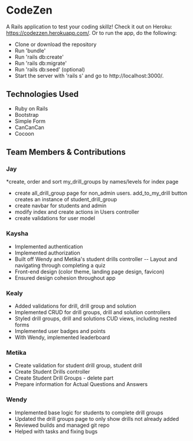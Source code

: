 # CodeZen

A Rails application to test your coding skillz! Check it out on Heroku: https://codezzen.herokuapp.com/.  Or to run the app, do the following:

* Clone or download the repository
* Run 'bundle'
* Run 'rails db:create'
* Run 'rails db:migrate'
* Run 'rails db:seed' (optional)
* Start the server with 'rails s' and go to http://localhost:3000/.


## Technologies Used

* Ruby on Rails
* Bootstrap
* Simple Form
* CanCanCan
* Cocoon


## Team Members & Contributions


### Jay

*create, order and sort my_drill_groups by names/levels for index page
* create all_drill_group page for non_admin users. add_to_my_drill button creates an instance of student_drill_group
* create navbar for students and admin
* modify index and create actions in Users controller
* create validations for user model


### Kaysha

* Implemented authentication
* Implemented authorization
* Built off Wendy and Metika's student drills controller -- Layout and navigating through completing a quiz
* Front-end design (color theme, landing page design, favicon)
* Ensured design cohesion throughout app


### Kealy

* Added validations for drill, drill group and solution
* Implemented CRUD for drill groups, drill and solution controllers
* Styled drill groups, drill and solutions CUD views, including nested forms
* Implemented user badges and points
* With Wendy, implemented leaderboard


### Metika

* Create validation for student drill group, student drill
* Create Student Drills controller
* Create Student Drill Groups - delete part
* Prepare information for Actual Questions and Answers


### Wendy

* Implemented base logic for students to complete drill groups
* Updated the drill groups page to only show drills not already added
* Reviewed builds and managed git repo
* Helped with tasks and fixing bugs
